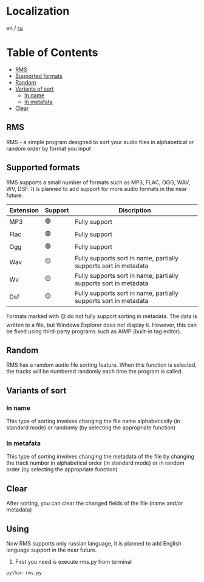 # Localization
en / [ru](README.ru.md)

# Table of Contents
- [RMS](#rms)
- [Supported formats](#supported-formats)
- [Random](#random)
- [Variants of sort](#variants-of-sort)
	- [In name](#in-name)
	- [In metafata](#in-metadata)
- [Clear](#clear)

## RMS
RMS - a simple program designed to sort your audio files in alphabetical or random order by format you input

## Supported formats
RMS supports a small number of formats such as MP3, FLAC, OGG, WAV, WV, DSF. It is planned to add support for more audio formats in the near future.

| Extension | Support | Discription                                                      |
| --------- | ------- | ---------------------------------------------------------------- |
| MP3       | 🟢      | Fully support                                                    |
| Flac      | 🟢      | Fully support                                                    |
| Ogg       | 🟢      | Fully support                                                    |
| Wav       | 🟡      | Fully supports sort in name, partially supports sort in metadata |
| Wv        | 🟡      | Fully supports sort in name, partially supports sort in metadata |
| Dsf       | 🟡      | Fully supports sort in name, partially supports sort in metadata |

Formats marked with 🟡 do not fully support sorting in metadata. The data is written to a file, but Windows Explorer does not display it. However, this can be fixed using third-party programs such as AIMP (built-in tag editor).
## Random
RMS has a random audio file sorting feature. When this function is selected, the tracks will be numbered randomly each time the program is called.
## Variants of sort

### In name
This type of sorting involves changing the file name alphabetically (in standard mode) or randomly (by selecting the appropriate function)
### In metafata
This type of sorting involves changing the metadata of the file by changing the track number in alphabetical order (in standard mode) or in random order (by selecting the appropriate function)
## Clear
After sorting, you can clear the changed fields of the file (name and/or metadata)

## Using
Now RMS supports only russian language, it is planned to add English language support in the near future.

1. First you need is execute rms.py from terminal
``` python
python rms.py
```
